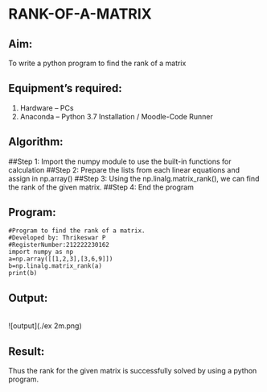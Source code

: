 # RANK-OF-A-MATRIX
## Aim:
To write a python program to find the rank of a matrix
## Equipment’s required:
1. 	Hardware – PCs
2. 	Anaconda – Python 3.7 Installation / Moodle-Code Runner
## Algorithm:
##Step 1: Import the numpy module to use the built-in functions for calculation
##Step 2: Prepare the lists from each linear equations and assign in np.array()
##Step 3: Using the np.linalg.matrix_rank(), we can find the rank of the given matrix.
##Step 4: End the program
## Program:
```
#Program to find the rank of a matrix.
#Developed by: Thrikeswar P
#RegisterNumber:212222230162
import numpy as np 
a=np.array([[1,2,3],[3,6,9]])
b=np.linalg.matrix_rank(a)
print(b)
```

## Output:
<br>![output](./ex 2m.png)
## Result:
Thus the rank for the given matrix is successfully solved by  using a python program.

